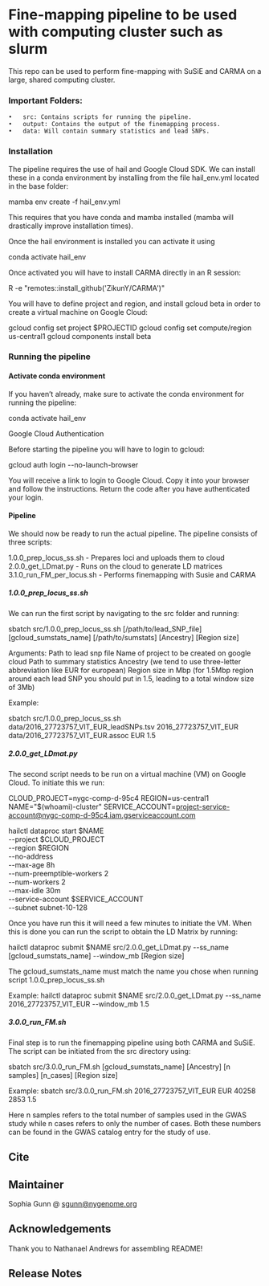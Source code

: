 # Fine-mapping pipeline to be used with computing cluster such as slurm

This repo can be used to perform fine-mapping with SuSiE and CARMA on a large, shared computing cluster.

### Important Folders:
	•	src: Contains scripts for running the pipeline.
	•	output: Contains the output of the finemapping process.
	•	data: Will contain summary statistics and lead SNPs.

### Installation
The pipeline requires the use of hail and Google Cloud SDK. We can install these in a conda environment by installing from the file hail_env.yml located in the base folder:

mamba env create -f hail_env.yml

This requires that you have conda and mamba installed (mamba will drastically improve installation times). 

Once the hail environment is installed you can activate it using 

conda activate hail_env

Once activated you will have to install CARMA directly in an R session:

R -e "remotes::install_github('ZikunY/CARMA')"

You will have to define project and region, and install gcloud beta in order to create a virtual machine on Google Cloud:

gcloud config set project $PROJECTID
gcloud config set compute/region us-central1
gcloud components install beta


### Running the pipeline

#### Activate conda environment

If you haven’t already, make sure to activate the conda environment for running the pipeline:

conda activate hail_env

Google Cloud Authentication

Before starting the pipeline you will have to login to gcloud:

gcloud auth login --no-launch-browser

You will receive a link to login to Google Cloud. Copy it into your browser and follow the instructions. Return the code after you have authenticated your login.

#### Pipeline

We should now be ready to run the actual pipeline. The pipeline consists of three scripts: 

1.0.0_prep_locus_ss.sh - Prepares loci and uploads them to cloud \
2.0.0_get_LDmat.py - Runs on the cloud to generate LD matrices \
3.1.0_run_FM_per_locus.sh - Performs finemapping with Susie and CARMA

##### 1.0.0_prep_locus_ss.sh

We can run the first script by navigating to the src folder and running:

sbatch src/1.0.0_prep_locus_ss.sh [/path/to/lead_SNP_file] [gcloud_sumstats_name] [/path/to/sumstats] [Ancestry] [Region size]

Arguments:
Path to lead snp file
Name of project to be created on google cloud
Path to summary statistics
Ancestry (we tend to use three-letter abbreviation like EUR for european)
Region size in Mbp (for 1.5Mbp region around each lead SNP you should put in 1.5, leading to a total window size of 3Mb)

Example:

sbatch src/1.0.0_prep_locus_ss.sh data/2016_27723757_VIT_EUR_leadSNPs.tsv 2016_27723757_VIT_EUR data/2016_27723757_VIT_EUR.assoc EUR 1.5

##### 2.0.0_get_LDmat.py

The second script needs to be run  on a virtual machine (VM) on Google Cloud. To initiate this we run:

CLOUD_PROJECT=nygc-comp-d-95c4
REGION=us-central1
NAME="$(whoami)-cluster" 
SERVICE_ACCOUNT=project-service-account@nygc-comp-d-95c4.iam.gserviceaccount.com

hailctl dataproc start $NAME \
  --project $CLOUD_PROJECT \
  --region $REGION \
  --no-address \
  --max-age 8h \
  --num-preemptible-workers 2 \
  --num-workers 2 \
  --max-idle 30m \
  --service-account $SERVICE_ACCOUNT \
  --subnet subnet-10-128

Once you have run this it will need a few minutes to initiate the VM. When this is done you can run the script to obtain the LD Matrix by running:

hailctl dataproc submit $NAME src/2.0.0_get_LDmat.py --ss_name [gcloud_sumstats_name] --window_mb [Region size]

The gcloud_sumstats_name must match the name you chose when running script 1.0.0_prep_locus_ss.sh


Example:
hailctl dataproc submit $NAME src/2.0.0_get_LDmat.py --ss_name 2016_27723757_VIT_EUR --window_mb 1.5


##### 3.0.0_run_FM.sh

Final step is to run the finemapping pipeline using both CARMA and SuSiE. The script can be initiated from the src directory using:

sbatch src/3.0.0_run_FM.sh [gcloud_sumstats_name] [Ancestry] [n samples] [n_cases] [Region size]

Example:
sbatch src/3.0.0_run_FM.sh 2016_27723757_VIT_EUR EUR 40258 2853 1.5

Here n samples refers to the total number of samples used in the GWAS study while n cases refers to only the number of cases. Both these numbers can be found in the GWAS catalog entry for the study of use.



## Cite

## Maintainer

Sophia Gunn @ sgunn@nygenome.org

## Acknowledgements

Thank you to Nathanael Andrews for assembling README!

## Release Notes
